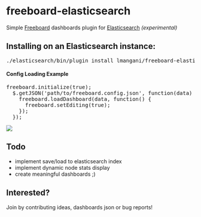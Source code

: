 # freeboard-elasticsearch
Simple [Freeboard](https://github.com/Freeboard/freeboard) dashboards plugin for [Elasticsearch](https://github.com/elastic/elasticsearch) _(experimental)_


## Installing on an Elasticsearch instance:
<pre>
./elasticsearch/bin/plugin install lmangani/freeboard-elasticsearch/
</pre>

#### Config Loading Example

<pre>
freeboard.initialize(true);
  $.getJSON('path/to/freeboard.config.json', function(data) {
    freeboard.loadDashboard(data, function() {
      freeboard.setEditing(true);
    });
  });
</pre>

![](http://i.imgur.com/GhgKOVW.png?1)


## Todo

* implement save/load to elasticsearch index
* implement dynamic node stats display
* create meaningful dashboards ;)

## Interested?
Join by contributing ideas, dashboards json or bug reports!
